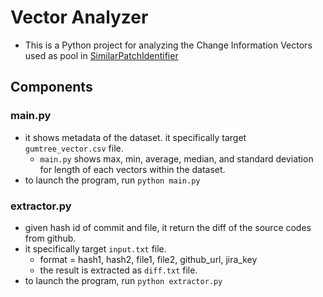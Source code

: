 # Vector Analyzer
- This is a Python project for analyzing the Change Information Vectors used as pool in [SimilarPatchIdentifier](https://github.com/ISEL-HGU/SimilarPatchIdentifier)

## Components
### main.py
- it shows metadata of the dataset. it specifically target `gumtree_vector.csv` file.
    - `main.py` shows max, min, average, median, and standard deviation for length of each vectors within the dataset.
- to launch the program, run `python main.py`

### extractor.py
- given hash id of commit and file, it return the diff of the source codes from github.
- it specifically target `input.txt` file.
    - format = hash1, hash2, file1, file2, github_url, jira_key
    - the result is extracted as `diff.txt` file.
- to launch the program, run `python extractor.py`
